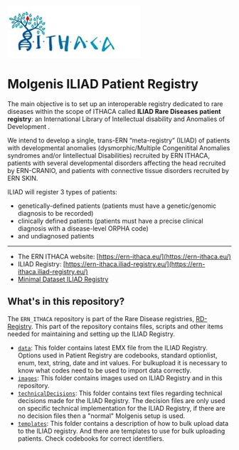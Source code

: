 ![ILIAD Registry](/ERN_implementation/ERN_ITHACA/images/ITHACA-logo.jpg)

# Molgenis ILIAD Patient Registry

The main objective is to set up an interoperable registry dedicated to rare diseases within the scope of ITHACA called **ILIAD Rare Diseases patient registry**: an International Library of Intellectual disability and Anomalies of Development .

We intend to develop a single, trans-ERN “meta-registry” (ILIAD) of patients with developmental anomalies (dysmorphic/Multiple Congenitital Anomalies syndromes and/or Iintellectual Disabilities) recruited by ERN ITHACA, patients with several developmental disorders affecting the head recruited by ERN-CRANIO, and patients with connective tissue disorders recruited by ERN SKIN.

ILIAD will register 3 types of patients:

- genetically-defined patients (patients must have a genetic/genomic diagnosis to be recorded)
- clinically defined patients (patients must have a precise clinical diagnosis with a disease-level ORPHA code)
- and undiagnosed patients

--------
- The ERN ITHACA website: [https://ern-ithaca.eu/](https://ern-ithaca.eu/)
- ILIAD Registry: [https://ern-ithaca.iliad-registry.eu/](https://ern-ithaca.iliad-registry.eu/)
- [Minimal Dataset ILIAD Registry](/ERN_implementation/ERN_ITHACA/data/ILIAD_datamodel_v01_2021-11-04.xlsx) 

## What's in this repository?

The `ERN_ITHACA` repository is part of the Rare Disease registries, [RD-Registry](https://github.com/molgenis/RD-Registry). This part of the repository contains files, scripts and other items needed for maintaining and setting up the ILIAD Registry.

- [`data`](/ERN_implementation/ERN_ITHACA/data/): This folder contains latest EMX file from the ILIAD Registry. Options used in Patient Registry are codebooks, standard optionlist, enum, text, string, date and int values. For bulkupload it is necessary to know what codes need to be used to import data correctly.
- [`images`](/ERN_implementation/ERN_ITHACA/images/): This folder contains images used on ILIAD Registry and in this repository.
- [`technicalDecisions`](/ERN_implementation/ERN_ITHACA/technicalDecisions/): This folder contains text files regarding technical decisions made for the ILIAD Registry. The decision files are only used on specific technical implementation for the ILIAD Registry, if there are no decision files then a "normal" Molgenis setup is used.
- [`templates`](/ERN_implementation/ERN_ITHACA/templates): This folder contains a description of how to bulk upload data to the ILIAD registry. And there are templates to use for bulk uploading patients. Check codebooks for correct identifiers.
